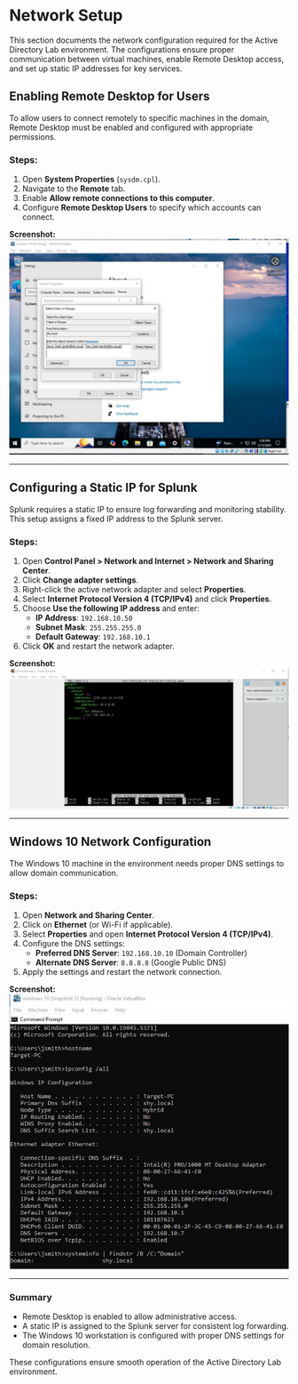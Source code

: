 # Network Setup

This section documents the network configuration required for the Active Directory Lab environment. The configurations ensure proper communication between virtual machines, enable Remote Desktop access, and set up static IP addresses for key services.

## Enabling Remote Desktop for Users
To allow users to connect remotely to specific machines in the domain, Remote Desktop must be enabled and configured with appropriate permissions.

### Steps:
1. Open **System Properties** (`sysdm.cpl`).
2. Navigate to the **Remote** tab.
3. Enable **Allow remote connections to this computer**.
4. Configure **Remote Desktop Users** to specify which accounts can connect.

**Screenshot:**
![Enable Remote Desktop](Enable_Remote_Desktop_Users.jpg)

---

## Configuring a Static IP for Splunk
Splunk requires a static IP to ensure log forwarding and monitoring stability. This setup assigns a fixed IP address to the Splunk server.

### Steps:
1. Open **Control Panel > Network and Internet > Network and Sharing Center**.
2. Click **Change adapter settings**.
3. Right-click the active network adapter and select **Properties**.
4. Select **Internet Protocol Version 4 (TCP/IPv4)** and click **Properties**.
5. Choose **Use the following IP address** and enter:
   - **IP Address**: `192.168.10.50`
   - **Subnet Mask**: `255.255.255.0`
   - **Default Gateway**: `192.168.10.1`
6. Click **OK** and restart the network adapter.

**Screenshot:**
![Splunk Static IP Config](Splunk_Static_IP_Config.jpg)

---

## Windows 10 Network Configuration
The Windows 10 machine in the environment needs proper DNS settings to allow domain communication.

### Steps:
1. Open **Network and Sharing Center**.
2. Click on **Ethernet** (or Wi-Fi if applicable).
3. Select **Properties** and open **Internet Protocol Version 4 (TCP/IPv4)**.
4. Configure the DNS settings:
   - **Preferred DNS Server**: `192.168.10.10` (Domain Controller)
   - **Alternate DNS Server**: `8.8.8.8` (Google Public DNS)
5. Apply the settings and restart the network connection.

**Screenshot:**
![Windows 10 Network Config](Windows10_Network_Config.jpg)

---

### Summary
- Remote Desktop is enabled to allow administrative access.
- A static IP is assigned to the Splunk server for consistent log forwarding.
- The Windows 10 workstation is configured with proper DNS settings for domain resolution.

These configurations ensure smooth operation of the Active Directory Lab environment.

